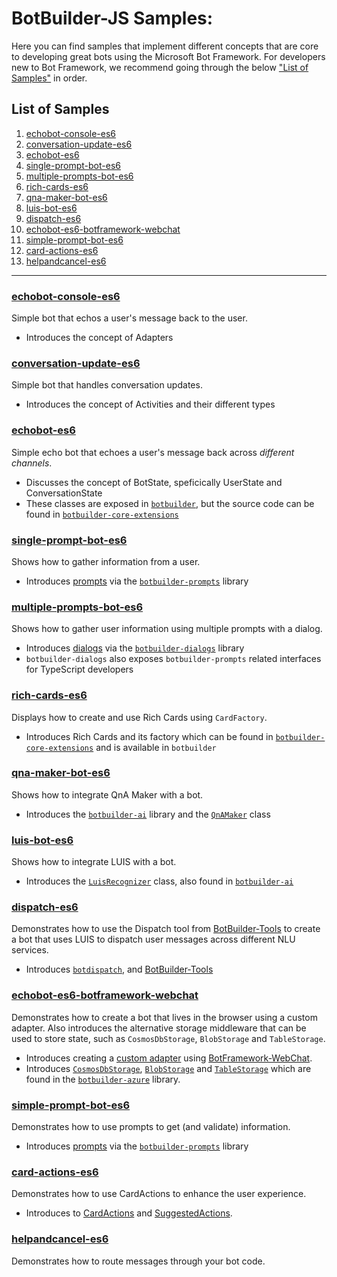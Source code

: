 # BotBuilder-JS Samples:

Here you can find samples that implement different concepts that are core to developing great bots using the Microsoft Bot Framework. For developers new to Bot Framework, we recommend going through the below ["List of Samples"](#List-of-samples) in order.


## List of Samples
1. [echobot-console-es6](#echobot-console-es6)
2. [conversation-update-es6](#conversation-update-es6)
3. [echobot-es6](#echobot-es6)
4. [single-prompt-bot-es6](#single-prompt-bot-es6)
5. [multiple-prompts-bot-es6](#multiple-prompts-bot-es6)
6. [rich-cards-es6](#rich-cards-es6)
7. [qna-maker-bot-es6](#qna-maker-bot-es6)
8. [luis-bot-es6](#luis-bot-es6)
9. [dispatch-es6](#dispatch-es6)
10. [echobot-es6-botframework-webchat](#echobot-es6-botframework-webchat)
11. [simple-prompt-bot-es6](#simple-prompt-bot-es6)
12. [card-actions-es6](#card-actions-es6)
13. [helpandcancel-es6](#helpandcancel-es6)


___

### [echobot-console-es6](./echobot-console-es6)

Simple bot that echos a user's message back to the user.

- Introduces the concept of Adapters

### [conversation-update-es6](./conversation-update-es6)
Simple bot that handles conversation updates.

- Introduces the concept of Activities and their different types

### [echobot-es6](./echobot-es6)

Simple echo bot that echoes a user's message back across _different channels_. 

- Discusses the concept of BotState, speficically UserState and ConversationState 
- These classes are exposed in [`botbuilder`](https://github.com/Microsoft/botbuilder-js/tree/master/libraries/botbuilder), but the source code can be found in [`botbuilder-core-extensions`](https://github.com/Microsoft/botbuilder-js/tree/master/libraries/botbuilder-core-extensions)

### [single-prompt-bot-es6](./single-prompt-bot-es6)

Shows how to gather information from a user.

- Introduces [prompts](https://github.com/Microsoft/botbuilder-js/tree/master/doc/botbuilder-prompts) via the [`botbuilder-prompts`](https://github.com/Microsoft/botbuilder-js/tree/master/libraries/botbuilder-prompts) library

### [multiple-prompts-bot-es6](./multiple-prompts-bot-es6)

Shows how to gather user information using multiple prompts with a dialog.

- Introduces [dialogs](https://github.com/Microsoft/botbuilder-js/tree/master/doc/botbuilder-dialogs) via the [`botbuilder-dialogs`](https://github.com/Microsoft/botbuilder-js/tree/master/libraries/botbuilder-dialogs) library
- `botbuilder-dialogs` also exposes `botbuilder-prompts` related interfaces for TypeScript developers

### [rich-cards-es6](./rich-cards-es6)

Displays how to create and use Rich Cards using `CardFactory`.

- Introduces Rich Cards and its factory which can be found in [`botbuilder-core-extensions`](https://github.com/Microsoft/botbuilder-js/tree/master/libraries/botbuilder-core-extensions) and is available in `botbuilder`

### [qna-maker-bot-es6](./qna-maker-bot-es6)

Shows how to integrate QnA Maker with a bot.

- Introduces the [`botbuilder-ai`](https://github.com/Microsoft/botbuilder-js/tree/master/libraries/botbuilder-ai) library and the [`QnAMaker`](https://github.com/Microsoft/botbuilder-js/blob/master/doc/botbuilder-ai/classes/botbuilder_ai.qnamaker.md) class

### [luis-bot-es6](./luis-bot-es6)

Shows how to integrate LUIS with a bot.

- Introduces the [`LuisRecognizer`](https://github.com/Microsoft/botbuilder-js/blob/master/doc/botbuilder-ai/classes/botbuilder_ai.luisrecognizer.md)  class, also found in [`botbuilder-ai`](https://github.com/Microsoft/botbuilder-js/tree/master/libraries/botbuilder-ai)

### [dispatch-es6](./dispatch-es6)

Demonstrates how to use the Dispatch tool from [BotBuilder-Tools](https://github.com/Microsoft/botbuilder-tools) to create a bot that uses LUIS to dispatch user messages across different NLU services.

- Introduces [`botdispatch`](https://github.com/Microsoft/botbuilder-tools/tree/master/Dispatch), and [BotBuilder-Tools](https://github.com/Microsoft/botbuilder-tools)

### [echobot-es6-botframework-webchat](./echobot-es6-botframework-webchat)

Demonstrates how to create a bot that lives in the browser using a custom adapter. Also introduces the alternative storage middleware that can be used to store state, such as `CosmosDbStorage`, `BlobStorage` and `TableStorage`.


- Introduces creating a [custom adapter](https://github.com/Microsoft/botbuilder-js/blob/master/samples/echobot-es6-botframework-webchat/src/webChatAdapter.js) using [BotFramework-WebChat](https://github.com/Microsoft/BotFramework-WebChat/).
- Introduces [`CosmosDbStorage`](https://github.com/Microsoft/botbuilder-js/blob/master/doc/botbuilder-azure/classes/botbuilder_azure.cosmosdbstorage.md), [`BlobStorage`](https://github.com/Microsoft/botbuilder-js/blob/master/doc/botbuilder-azure/classes/botbuilder_azure.blobstorage.md) and [`TableStorage`](https://github.com/Microsoft/botbuilder-js/blob/master/doc/botbuilder-azure/classes/botbuilder_azure.tablestorage.md) which are found in the [`botbuilder-azure`](https://github.com/Microsoft/botbuilder-js/tree/master/libraries/botbuilder-azure) library.

### [simple-prompt-bot-es6](./simple-prompt-bot-es6)

Demonstrates how to use prompts to get (and validate) information.

- Introduces [prompts](https://github.com/Microsoft/botbuilder-js/tree/master/doc/botbuilder-prompts) via the [`botbuilder-prompts`](https://github.com/Microsoft/botbuilder-js/tree/master/libraries/botbuilder-prompts) library

### [card-actions-es6](./card-actions-es6)

Demonstrates how to use CardActions to enhance the user experience.

- Introduces to [CardActions](https://github.com/Microsoft/botbuilder-js/blob/master/doc/botbuilder/interfaces/botbuilder.cardaction.md) and [SuggestedActions](https://github.com/Microsoft/botbuilder-js/blob/master/doc/botbuilder/interfaces/botbuilder.suggestedactions.md).

### [helpandcancel-es6](./helpandcancel-es6)

Demonstrates how to route messages through your bot code.
